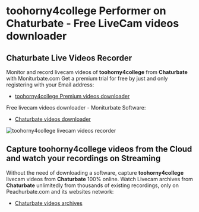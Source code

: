 # toohorny4college Performer on Chaturbate - Free LiveCam videos downloader

## Chaturbate Live Videos Recorder

Monitor and record livecam videos of **toohorny4college** from **Chaturbate** with Moniturbate.com
Get a premium trial for free by just and only registering with your Email address:
* [toohorny4college Premium videos downloader](https://moniturbate.com/request-demo-licence-key.html)

Free livecam videos downloader - Moniturbate Software:
* [Chaturbate videos downloader](https://moniturbate.com/moniturbate-download-software.html)

![toohorny4college livecam videos recorder](https://peachurnet.com/templates/moniturbate-software.png)


## Capture toohorny4college videos from the Cloud and watch your recordings on Streaming

Without the need of downloading a software, capture **toohorny4college** livecam videos from **Chaturbate** 100% online.
Watch Livecam archives from **Chaturbate** unlimitedly from thousands of existing recordings, only on Peachurbate.com and its websites network:
* [Chaturbate videos archives](https://peachurnet.com/)